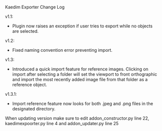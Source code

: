 Kaedim Exporter Change Log

v1.1:
- Plugin now raises an exception if user tries to export while no objects are selected.

v1.2:
- Fixed naming convention error preventing import.

v1.3:
- Introduced a quick import feature for reference images. Clicking on import after selecting a folder will set the viewport to front orthographic and import the most recently added image file from that folder as a reference object. 

v1.3.1:
- Import reference feature now looks for both .jpeg and .png files in the designated directory.


When updating version make sure to edit addon_constructor.py line 22, kaedimexpoorter.py line 4 and addon_updater.py line 25